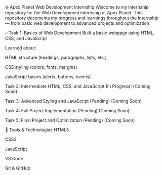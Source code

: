 🌐 Apex Planet Web Development Internship
Welcome to my internship repository for the Web Development Internship at Apex Planet. This repository documents my progress and learnings throughout the internship — from basic web development to advanced projects and optimization.

✅Task 1: Basics of Web Development Built a basic webpage using HTML, CSS, and JavaScript
                                                                                                                                                                             
Learned about:

HTML structure (headings, paragraphs, lists, etc.)

CSS styling (colors, fonts, margins)

JavaScript basics (alerts, buttons, events)

Task 2: Intermediate HTML, CSS, and JavaScript (In Progress)
 (Coming Soon)

Task 3: Advanced Styling and JavaScript (Pending)
 (Coming Soon)

Task 4: Full Project Implementation (Pending)
 (Coming Soon)

Task 5: Final Project and Optimization (Pending)
(Coming Soon)

🚀 Tools & Technologies
HTML5

CSS3

JavaScript

VS Code

Git & GitHub

